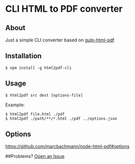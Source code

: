 # CLI HTML to PDF converter

## About
Just a simple CLI converter based on [gulp-html-pdf](https://www.npmjs.com/package/gulp-html-pdf)


## Installation
```
$ npm install -g html2pdf-cli
```

## Usage
```
$ html2pdf src dest [options-file]
```
Example:
```
$ html2pdf file.html ./pdf  
$ html2pdf ./path/**/*.html ./pdf ../options.json
```

## Options
https://github.com/marcbachmann/node-html-pdf#options

##Problems?
[Open an Issue](https://github.com/cperezabo/html2pdf-cli/issues)
